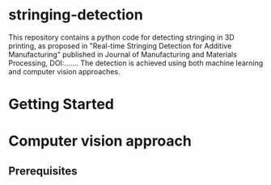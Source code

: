 # stringing-detection
This repository contains a python code for detecting stringing in 3D printing, as proposed in "Real-time Stringing Detection for Additive Manufacturing" published in Journal of Manufacturing and Materials Processing, DOI:....... The detection is achieved using both machine learning and computer vision approaches.
# Getting Started
# Computer vision approach
## Prerequisites
